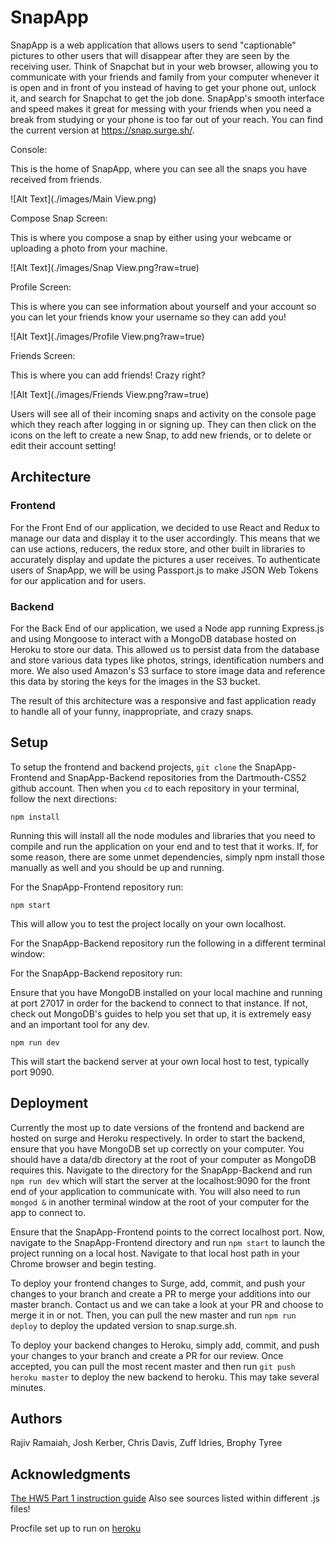 # SnapApp

SnapApp is a web application that allows users to send "captionable" pictures to other users that will disappear after they are seen by the receiving user. Think of Snapchat but in your web browser, allowing you to communicate with your friends and family from your computer whenever it is open and in front of you instead of having to get your phone out, unlock it, and search for Snapchat to get the job done. SnapApp's smooth interface and speed makes it great for messing with your friends when you need a break from studying or your phone is too far out of your reach. You can find the current version at https://snap.surge.sh/.

Console:

This is the home of SnapApp, where you can see all the snaps you have received from friends.

![Alt Text](./images/Main View.png)

Compose Snap Screen:

This is where you compose a snap by either using your webcame or uploading a photo from your machine.

![Alt Text](./images/Snap View.png?raw=true)

Profile Screen:

This is where you can see information about yourself and your account so you can let your friends know your username so they can add you!

![Alt Text](./images/Profile View.png?raw=true)

Friends Screen:

This is where you can add friends! Crazy right?

![Alt Text](./images/Friends View.png?raw=true)



Users will see all of their incoming snaps and activity on the console page which they reach after logging in or signing up. They can then click on the icons on the left to create a new Snap, to add new friends, or to delete or edit their account setting!


## Architecture

### Frontend

For the Front End of our application, we decided to use React and Redux to manage our data and display it to the user accordingly. This means that we can use actions, reducers, the redux store, and other built in libraries to accurately display and update the pictures a user receives. To authenticate users of SnapApp, we will be using Passport.js to make JSON Web Tokens for our application and for users.


### Backend

For the Back End of our application, we used a Node app running Express.js and using Mongoose to interact with a MongoDB database hosted on Heroku to store our data. This allowed us to persist data from the database and store various data types like photos, strings, identification numbers and more. We also used Amazon's S3 surface to store image data and reference this data by storing the keys for the images in the S3 bucket.

The result of this architecture was a responsive and fast application ready to handle all of your funny, inappropriate, and crazy snaps.



## Setup

To setup the frontend and backend projects, `git clone` the SnapApp-Frontend and SnapApp-Backend repositories from the Dartmouth-CS52 github account. Then when you `cd` to each repository in your terminal, follow the next directions:

`npm install`

Running this will install all the node modules and libraries that you need to compile and run the application on your end and to test that it works. If, for some reason, there are some unmet dependencies, simply npm install those manually as well and you should be up and running.

For the SnapApp-Frontend repository run:

`npm start`

This will allow you to test the project locally on your own localhost.

For the SnapApp-Backend repository run the following in a different terminal window:

For the SnapApp-Backend repository run:

Ensure that you have MongoDB installed on your local machine and running at port 27017 in order for the backend to connect to that instance. If not, check out MongoDB's guides to help you set that up, it is extremely easy and an important tool for any dev.

`npm run dev`

This will start the backend server at your own local host to test, typically port 9090.


## Deployment

Currently the most up to date versions of the frontend and backend are hosted on surge and Heroku respectively. In order to start the backend, ensure that you have MongoDB set up correctly on your computer. You should have a data/db directory at the root of your computer as MongoDB requires this. Navigate to the directory for the SnapApp-Backend and run `npm run dev` which will start the server at the localhost:9090 for the front end of your application to communicate with. You will also need to run `mongod &` in another terminal window at the root of your computer for the app to connect to.

Ensure that the SnapApp-Frontend points to the correct localhost port. Now, navigate to the SnapApp-Frontend directory and run `npm start` to launch the project running on a local host. Navigate to that local host path in your Chrome browser and begin testing.

To deploy your frontend changes to Surge, add, commit, and push your changes to your branch and create a PR to merge your additions into our master branch. Contact us and we can take a look at your PR and choose to merge it in or not. Then, you can pull the new master and run `npm run deploy` to deploy the updated version to snap.surge.sh.

To deploy your backend changes to Heroku, simply add, commit, and push your changes to your branch and create a PR for our review. Once accepted, you can pull the most recent master and then run `git push heroku master` to deploy the new backend to heroku. This may take several minutes.  

## Authors

Rajiv Ramaiah, Josh Kerber, Chris Davis, Zuff Idries, Brophy Tyree

## Acknowledgments

[The HW5 Part 1 instruction guide](http://cs52.me/assignments/hw5p2/)
Also see sources listed within different .js files!


Procfile set up to run on [heroku](https://devcenter.heroku.com/articles/getting-started-with-nodejs#deploy-the-app)
